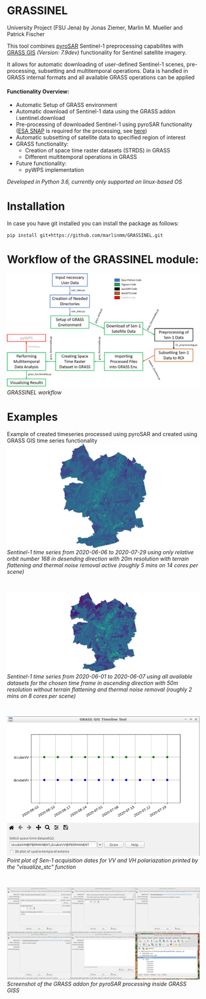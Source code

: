 # GRASSINEL
University Project (FSU Jena) by Jonas Ziemer, Marlin M. Mueller and Patrick Fischer

This tool combines [pyroSAR](https://github.com/johntruckenbrodt/pyroSAR) Sentinel-1 preprocessing capabilites with 
[GRASS GIS](grass.osgeo.org) _(Version: 7.9dev)_ functionality for Sentinel satellite imagery. 

It allows for automatic downloading of user-defined Sentinel-1 scenes, pre-processing, subsetting and multitemporal
operations. Data is handled in GRASS internal formats and all available GRASS operations can be applied

#### Functionality Overview:
* Automatic Setup of GRASS environment
* Automatic download of Sentinel-1 data using the GRASS addon i.sentinel.download
* Pre-processing of downloaded Sentinel-1 using pyroSAR functionality ([ESA SNAP](http://step.esa.int/main/download/snap-download/)
 is required for the processing, see [here](https://pyrosar.readthedocs.io/en/latest/?badge=latest))
* Automatic subsetting of satellite data to specified region of interest
* GRASS functionality:
    * Creation of space time raster datasets (STRDS) in GRASS
    * Different multitemporal operations in GRASS
* Future functionality:
    * pyWPS implementation

_Developed in Python 3.6, currently only supported on linux-based OS_

# Installation
In case you have git installed you can install the package as follows:

    pip install git+https://github.com/marlinmm/GRASSINEL.git

# Workflow of the GRASSINEL module:
![GRASSINEL_workflow](GRASSINEL/preview_files/GRASSINEL_workflow.png)
_GRASSINEL workflow_

# Examples
Example of created timeseries processed using pyroSAR and created using GRASS GIS time series functionality
![S1_time_series_20m](GRASSINEL/preview_files/S1_timeseries_20m_example.gif)
_Sentinel-1 time series from 2020-06-06 to 2020-07-29 using only relative orbit number 168 in desending direction with
20m resolution with terrain flattening and thermal noise removal active (roughly 5 mins on 14 cores per scene)_

<br/>

![S1_time_series_50m](GRASSINEL/preview_files/S1_timeseries_50m_example.gif)
_Sentinel-1 time series from 2020-06-01 to 2020-06-07 using all available datasets for the chosen time frame in 
ascending direction with 50m resolution without terrain flattening and thermal noise removal (roughly 2 mins on 8 cores 
per scene)_

<br/>

![S1_time_series_date_plot](GRASSINEL/preview_files/time_series_date_plot.png)
_Point plot of Sen-1 acquisition dates for VV and VH polariazation printed by the "visualize_stc" function_

<br/>

![GRASSINEL GRASS GIS pyroSAR addon](GRASSINEL/preview_files/GRASSINEL_addon.png)
_Screenshot of the GRASS addon for pyroSAR processing inside GRASS GISS_

